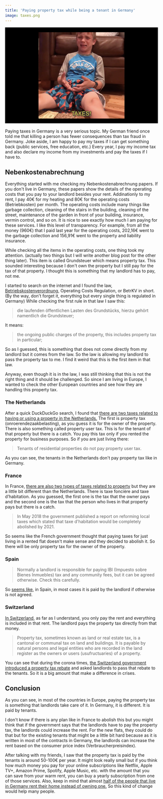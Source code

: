 ```yaml
---
title: 'Paying property tax while being a tenant in Germany'
image: taxes.png
---
```


![A crying kid because of the taxes in Monopoly game](/uploads/taxes.png)

Paying taxes in Germany is a very serious topic. My German friend once told me that killing a person has fewer consequences than tax fraud in Germany. Joke aside, I am happy to pay my taxes if I can get something back (public services, free education, etc.) Every year, I pay my income tax and also declare my income from my investments and pay the taxes if I have to.

## Nebenkostenabrechnung

Everything started with me checking my Nebenkostenabrechnung papers. If you don't live in Germany, these papers show the details of the operating costs that you pay to your landlord besides your rent. Addinationly to my rent, I pay 40€ for my heating and 80€ for the operating costs (Betriebkosten) per month. The operating costs include many things like garbage collection, cleaning of the stairs in the building, cleaning of the street, maintenance of the garden in front of your building, insurance, vermin control, and so on. It is nice to see exactly how much I am paying for these services. I like this level of transparency. For example, from all the money (960€) that I paid last year for the operating costs, 202,16€ went to the garbage collection and 156,91€ went to the property and liability insurance.

While checking all the items in the operating costs, one thing took my attention. (actually two things but I will write another blog post for the other thing later). This item is called Grundsteuer which means property tax. This sounded interesting because I don't own the property but I still pay for the tax of that property. I thought this is something that my landlord has to pay, not me.

I started to search on the internet and I found the law, [Betriebskostenverordnung](https://www.gesetze-im-internet.de/betrkv/__2.html), Operating Costs Regulation, or BetrKV in short. (By the way, don't forget it, everything but every single thing is regulated in Germany) While checking the first rule in that law I saw this:

> die laufenden öffentlichen Lasten des Grundstücks, hierzu gehört namentlich die Grundsteuer;

It means:

> the ongoing public charges of the property,
this includes property tax in particular;

So as I guessed, this is something that does not come directly from my landlord but it comes from the law. So the law is allowing my landlord to pass the property tax to me. I find it weird that this is the first item in that law.

Anyway, even though it is in the law, I was still thinking that this is not the right thing and it should be challenged. So since I am living in Europe, I wanted to check the other European countries and see how they are handling this property tax.

### The Netherlands

After a quick DuckDuckGo search, I found that [there are two taxes related to having or using a property in the Netherlands.](https://www.amsterdam.nl/en/municipal-taxes/property-tax-ozb/) The first is property tax (onroerendezaakbelasting), as you guess it is for the owner of the property. There is also something called property user tax. This is for the tenant of that property but there is a catch. You pay this tax only if you rented the property for business purposes. So if you are just living there:

> Tenants of residential properties do not pay property user tax.

As you can see, the tenants in the Netherlands don't pay property tax like in Germany.

### France

In France, [there are also two types of taxes related to property](https://www.completefrance.com/french-property/tax/what-is-taxe-d-habitation-and-do-i-have-to-pay-it-1-4872636) but they are a little bit different than the Netherlands. There is taxe foncière and taxe d’habitation. As you guessed, the first one is the tax that the owner pays and the second one is the tax that the person who lives in that property pays but there is a catch.

> In May 2018 the government published a report on reforming local taxes which stated that taxe d'habitation would be completely abolished by 2021.

So seems like the French government thought that paying taxes for just living in a rented flat doesn't make sense and they decided to abolish it. So there will be only property tax for the owner of the property.

### Spain

> Normally a landlord is responsible for paying IBI (Impuesto sobre Bienes Inmuebles) tax and any community fees, but it can be agreed otherwise. Check this carefully.

So [seems like](https://www.guidesglobal.com/renting-a-property-in-spain/), in Spain, in most cases it is paid by the landlord if otherwise is not agreed.


### Switzerland

[In Switzerland](https://www.ch.ch/en/property-tax/), as far as I understand, you only pay the rent and everything is included in that rent. The landlord pays the property tax directly from that money.

> Property tax, sometimes known as land or real estate tax, is a cantonal or communal tax on land and buildings. It is payable by natural persons and legal entities who are recorded in the land register as the owners or users (usufructuaries) of a property.

You can see that during the corona times, [the Switzerland government introduced a property tax rebate](https://www.straitstimes.com/politics/landlords-must-pass-on-rebates-to-tenants-in-timely-manner) and asked landlords to pass that rebate to the tenants. So it is a big amount that make a difference in crises.

## Conclusion

As you can see, in most of the countries in Europe, paying the property tax is something that landlords take care of it. In Germany, it is different. It is paid by tenants.

I don't know if there is any plan like in France to abolish this but you might think that if the government says that the landlords have to pay the property tax, the landlords could increase the rent. For the new flats, they could do that but for the existing tenants that might be a little bit hard because as it is written in most of the contracts in Germany, the landlords can increase the rent based on the consumer price index (Verbraucherpreisindex).

After talking with my friends, I saw that the property tax is paid by the tenants is around 50-100€ per year. It might look really small but if you think how much money you pay for your online subscriptions like Netflix, Apple TV+, Amazon Prime, Spotify, Apple Music, etc. with the amount that you can save from your warm rent, you can buy a yearly subscription from one of those services. Also, keep in mind that almost [half of the people that live in Germany rent their home instead of owning one.](https://www.statista.com/statistics/246355/home-ownership-rate-in-europe/) So this kind of change would help many people.